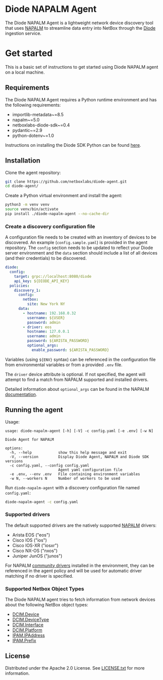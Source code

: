 # Diode NAPALM Agent

The Diode NAPALM Agent is a lightweight network device discovery tool that uses [NAPALM](https://github.com/napalm-automation/napalm) to streamline data entry into NetBox through the [Diode](https://github.com/netboxlabs/diode) ingestion service.

# Get started

This is a basic set of instructions to get started using Diode NAPALM agent on a local machine.

## Requirements

The Diode NAPALM Agent requires a Python runtime environment and has the following requirements:
- importlib-metadata~=8.5
- napalm~=5.0
- netboxlabs-diode-sdk~=0.4
- pydantic~=2.9
- python-dotenv~=1.0

Instructions on installing the Diode SDK Python can be found [here](https://github.com/netboxlabs/diode-sdk-python).

## Installation

Clone the agent repository:

```bash
git clone https://github.com/netboxlabs/diode-agent.git
cd diode-agent/
```

Create a Python virtual environment and install the agent:

```bash
python3 -m venv venv
source venv/bin/activate
pip install ./diode-napalm-agent --no-cache-dir
```

### Create a discovery configuration file

A configuration file needs to be created with an inventory of devices to be discovered. An example (`config.sample.yaml`) is provided in the agent repository. The `config` section needs to be updated to reflect your Diode server environment and the `data` section should include a list of all devices (and their credentials) to be discovered.

```yaml
diode:
  config:
    target: grpc://localhost:8080/diode
    api_key: ${DIODE_API_KEY}
  policies:
    discovery_1:
      config:
        netbox:
          site: New York NY
      data:
        - hostname: 192.168.0.32
          username: ${USER}
          password: admin
        - driver: eos
          hostname: 127.0.0.1
          username: admin
          password: ${ARISTA_PASSWORD}
          optional_args:
            enable_password: ${ARISTA_PASSWORD}
```

Variables (using `${ENV}` syntax) can be referenced in the configuration file from environmental variables or from a provided `.env` file.

The `driver` device attribute is optional. If not specified, the agent will attempt to find a match from NAPALM supported and installed drivers.

Detailed information about `optional_args` can be found in the NAPALM [documentation](https://napalm.readthedocs.io/en/latest/support/#optional-arguments).


## Running the agent

Usage:

```
usage: diode-napalm-agent [-h] [-V] -c config.yaml [-e .env] [-w N]

Diode Agent for NAPALM

options:
  -h, --help            show this help message and exit
  -V, --version         Display Diode Agent, NAPALM and Diode SDK versions
  -c config.yaml, --config config.yaml
                        Agent yaml configuration file
  -e .env, --env .env   File containing environment variables
  -w N, --workers N     Number of workers to be used
```

Run `diode-napalm-agent` with a discovery configuration file named `config.yaml`:

```bash
diode-napalm-agent -c config.yaml
```

### Supported drivers

The default supported drivers are the natively supported [NAPALM](https://napalm.readthedocs.io/en/latest/#supported-network-operating-systems) drivers:

- Arista EOS ("eos")
- Cisco IOS ("ios")
- Cisco IOS-XR ("iosxr")
- Cisco NX-OS ("nxos")
- Juniper JunOS ("junos")

For NAPALM [community drivers](https://github.com/napalm-automation-community) installed in the environment, they can be referenced in the agent policy and will be used for automatic driver matching if no driver is specified.

### Supported Netbox Object Types

The Diode NAPALM agent tries to fetch information from network devices about the following NetBox object types:

- [DCIM.Device](https://netboxlabs.com/docs/netbox/en/stable/models/dcim/device/)
- [DCIM.DeviceType](https://netboxlabs.com/docs/netbox/en/stable/models/dcim/devicetype/)
- [DCIM.Interface](https://netboxlabs.com/docs/netbox/en/stable/models/dcim/interface/)
- [DCIM.Platform](https://netboxlabs.com/docs/netbox/en/stable/models/dcim/platform/)
- [IPAM.IPAddress](https://netboxlabs.com/docs/netbox/en/stable/models/ipam/ipaddress/)
- [IPAM.Prefix](https://netboxlabs.com/docs/netbox/en/stable/models/ipam/prefix/)

## License

Distributed under the Apache 2.0 License. See [LICENSE.txt](./diode-proto/LICENSE.txt) for more information.
